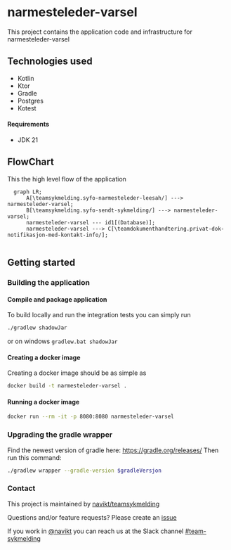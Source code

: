 # narmesteleder-varsel
This project contains the application code and infrastructure for narmesteleder-varsel

## Technologies used
* Kotlin
* Ktor
* Gradle
* Postgres
* Kotest

#### Requirements

* JDK 21

## FlowChart
This the high level flow of the application
```mermaid
  graph LR;
      A[\teamsykmelding.syfo-narmesteleder-leesah/] ---> narmesteleder-varsel;  
      B[\teamsykmelding.syfo-sendt-sykmelding/] ---> narmesteleder-varsel;
      narmesteleder-varsel --- id1[(Database)]; 
      narmesteleder-varsel ---> C[\teamdokumenthandtering.privat-dok-notifikasjon-med-kontakt-info/];
    
```

## Getting started
### Building the application
#### Compile and package application
To build locally and run the integration tests you can simply run
``` bash
./gradlew shadowJar
 ```
or  on windows 
`gradlew.bat shadowJar`

#### Creating a docker image
Creating a docker image should be as simple as
``` bash
docker build -t narmesteleder-varsel .
```

#### Running a docker image
``` bash
docker run --rm -it -p 8080:8080 narmesteleder-varsel
```

### Upgrading the gradle wrapper
Find the newest version of gradle here: https://gradle.org/releases/ Then run this command:

``` bash
./gradlew wrapper --gradle-version $gradleVersjon
```

### Contact

This project is maintained by [navikt/teamsykmelding](CODEOWNERS)

Questions and/or feature requests? Please create an [issue](https://github.com/navikt/narmesteleder-varsel/issues)

If you work in [@navikt](https://github.com/navikt) you can reach us at the Slack
channel [#team-sykmelding](https://nav-it.slack.com/archives/CMA3XV997)
